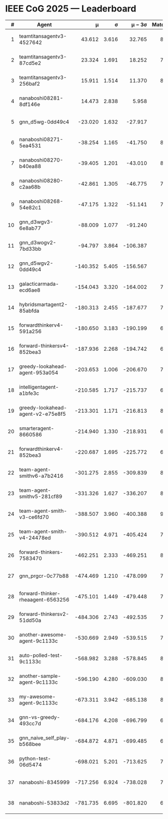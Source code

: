 # IEEE CoG 2025 — Leaderboard

| # | Agent | μ | σ | μ − 3σ | Matches | Updated |
|---:|---|---:|---:|---:|---:|---|
| 1 | teamtitansagentv3-4527642 | 43.612 | 3.616 | 32.765 | 8496 | 2025-08-30 20:08 |
| 2 | teamtitansagentv3-87cd5e2 | 23.324 | 1.691 | 18.252 | 7738 | 2025-08-30 20:08 |
| 3 | teamtitansagentv3-256baf2 | 15.911 | 1.514 | 11.370 | 8194 | 2025-08-30 20:08 |
| 4 | nanaboshi08281-8df146e | 14.473 | 2.838 | 5.958 | 356 | 2025-08-30 20:08 |
| 5 | gnn_d5wg-0dd49c4 | -23.020 | 1.632 | -27.917 | 180 | 2025-08-30 20:08 |
| 6 | nanaboshi08271-5ea4531 | -38.254 | 1.165 | -41.750 | 8358 | 2025-08-30 20:08 |
| 7 | nanaboshi08270-b40ea88 | -39.405 | 1.201 | -43.010 | 8420 | 2025-08-30 20:08 |
| 8 | nanaboshi08280-c2aa68b | -42.861 | 1.305 | -46.775 | 7718 | 2025-08-30 20:08 |
| 9 | nanaboshi08268-54e82c1 | -47.175 | 1.322 | -51.141 | 7960 | 2025-08-30 20:08 |
| 10 | gnn_d3wgv3-6e8ab77 | -88.009 | 1.077 | -91.240 | 238 | 2025-08-30 20:08 |
| 11 | gnn_d3wogv2-7bd33bb | -94.797 | 3.864 | -106.387 | 350 | 2025-08-30 20:08 |
| 12 | gnn_d5wgv2-0dd49c4 | -140.352 | 5.405 | -156.567 | 286 | 2025-08-30 20:08 |
| 13 | galacticarmada-ecd6ae8 | -154.043 | 3.320 | -164.002 | 7740 | 2025-08-30 20:08 |
| 14 | hybridsmartagent2-85abfda | -180.313 | 2.455 | -187.677 | 7073 | 2025-08-30 20:08 |
| 15 | forwardthinkerv4-591a256 | -180.650 | 3.183 | -190.199 | 6853 | 2025-08-30 20:08 |
| 16 | forward-thinkersv4-852bea3 | -187.936 | 2.268 | -194.742 | 6565 | 2025-08-30 20:08 |
| 17 | greedy-lookahead-agent-953a054 | -203.653 | 1.006 | -206.670 | 7384 | 2025-08-30 20:08 |
| 18 | intelligentagent-a1bfe3c | -210.585 | 1.717 | -215.737 | 6864 | 2025-08-30 20:08 |
| 19 | greedy-lookahead-agent-v2-e75e8f5 | -213.301 | 1.171 | -216.813 | 8196 | 2025-08-30 20:08 |
| 20 | smarteragent-8660586 | -214.940 | 1.330 | -218.931 | 6607 | 2025-08-30 20:08 |
| 21 | forwardthinkerv4-852bea3 | -220.687 | 1.695 | -225.772 | 6734 | 2025-08-30 20:08 |
| 22 | team-agent-smithv6-a7b2416 | -301.275 | 2.855 | -309.839 | 8360 | 2025-08-30 20:08 |
| 23 | team-agent-smithv5-281cf89 | -331.326 | 1.627 | -336.207 | 8660 | 2025-08-30 20:08 |
| 24 | team-agent-smith-v3-ce6fd70 | -388.507 | 3.960 | -400.388 | 9218 | 2025-08-30 20:08 |
| 25 | team-agent-smith-v4-24478ed | -390.512 | 4.971 | -405.424 | 7838 | 2025-08-30 20:08 |
| 26 | forward-thinkers-7583470 | -462.251 | 2.333 | -469.251 | 8000 | 2025-08-30 20:08 |
| 27 | gnn_prgcr-0c77b88 | -474.469 | 1.210 | -478.099 | 7550 | 2025-08-30 20:08 |
| 28 | forward-thinker-rheaagent-6563256 | -475.101 | 1.449 | -479.448 | 7202 | 2025-08-30 20:08 |
| 29 | forward-thinkersv2-51dd50a | -484.306 | 2.743 | -492.535 | 7390 | 2025-08-30 20:08 |
| 30 | another-awesome-agent-9c1133c | -530.669 | 2.949 | -539.515 | 7740 | 2025-08-30 20:08 |
| 31 | auto-polled-test-9c1133c | -568.982 | 3.288 | -578.845 | 8160 | 2025-08-30 20:08 |
| 32 | another-sample-agent-9c1133c | -596.190 | 4.280 | -609.030 | 8440 | 2025-08-30 20:08 |
| 33 | my-awesome-agent-9c1133c | -673.311 | 3.942 | -685.138 | 8020 | 2025-08-30 20:08 |
| 34 | gnn-vs-greedy-493cc7d | -684.176 | 4.208 | -696.799 | 6960 | 2025-08-30 20:08 |
| 35 | gnn_naive_self_play-b568bee | -684.872 | 4.871 | -699.485 | 6800 | 2025-08-30 20:08 |
| 36 | python-test-06d5474 | -698.021 | 5.201 | -713.625 | 7020 | 2025-08-30 20:08 |
| 37 | nanaboshi-8345999 | -717.256 | 6.924 | -738.028 | 7150 | 2025-08-30 20:08 |
| 38 | nanaboshi-53833d2 | -781.735 | 6.695 | -801.820 | 6140 | 2025-08-30 20:08 |
